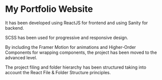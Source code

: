 # My Portfolio Website

It has been developed using ReactJS for frontend and using Sanity for backend.

SCSS has been used for progressive and responsive design.

By including the Framer Motion for animations and Higher-Order Components for wrapping components, the project has been moved to the advanced level.

The project filing and folder hierarchy has been structured taking into account the React File & Folder Structure principles.
